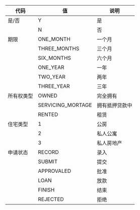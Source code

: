 | 代码       | 值                | 说明           |
| ---------- | ----------------- | -------------- |
| 是/否      | Y                 | 是             |
|            | N                 | 否             |
| 期限       | ONE_MONTH         | 一个月         |
|            | THREE_MONTHS      | 三个月         |
|            | SIX_MONTHS        | 六个月         |
|            | ONE_YEAR          | 一年           |
|            | TWO_YEAR          | 两年           |
|            | THREE_YEAR        | 三年           |
| 所有权类型 | OWNED             | 完全拥有       |
|            | SERVICING_MORTAGE | 拥有抵押贷款中 |
|            | RENTED            | 租赁           |
| 住宅类型   | 1                 | 公房           |
|            | 2                 | 私人公寓       |
|            | 3                 | 私人房地产     |
| 申请状态   | RECORD            | 录入           |
|            | SUBMIT            | 提交           |
|            | APPROVALED        | 批准           |
|            | LOAN              | 放款           |
|            | FINISH            | 结束           |
|            | REJECTED          | 拒绝           |

